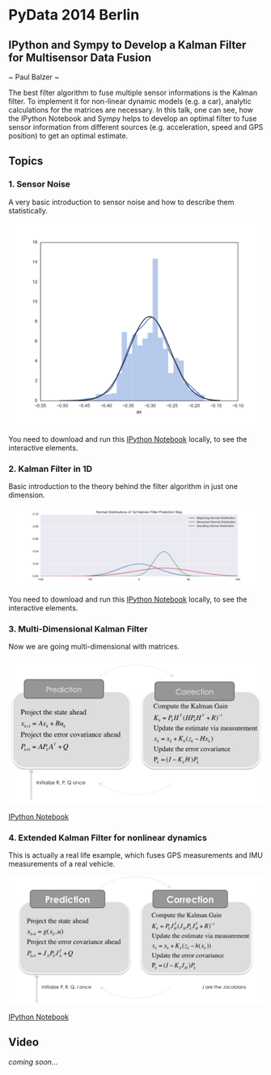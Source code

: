 # PyData 2014 Berlin
## IPython and Sympy to Develop a Kalman Filter for Multisensor Data Fusion
~ Paul Balzer ~

The best filter algorithm to fuse multiple sensor informations is the Kalman filter. To implement it for non-linear dynamic models (e.g. a car), analytic calculations for the matrices are necessary. In this talk, one can see, how the IPython Notebook and Sympy helps to develop an optimal filter to fuse sensor information from different sources (e.g. acceleration, speed and GPS position) to get an optimal estimate.

## Topics

### 1. Sensor Noise

A very basic introduction to sensor noise and how to describe them statistically.

![ax noise](ax_dist.png)

You need to download and run this [IPython Notebook]() locally, to see the interactive elements.

### 2. Kalman Filter in 1D

Basic introduction to the theory behind the filter algorithm in just one dimension.

![Kalman 1D](Kalman-Filter-1D-Step.png)

You need to download and run this [IPython Notebook]() locally, to see the interactive elements.

### 3. Multi-Dimensional Kalman Filter

Now we are going multi-dimensional with matrices.

![Kalman Filter](Kalman-Filter-Step.png)

[IPython Notebook]()

### 4. Extended Kalman Filter for nonlinear dynamics

This is actually a real life example, which fuses GPS measurements and IMU measurements of a real vehicle.

![Extended Kalman Filter Step](Extended-Kalman-Filter-Step.png)

[IPython Notebook]()

## Video

*coming soon...*

